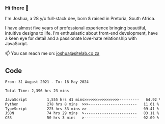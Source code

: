 ### Hi there 👋

I'm Joshua, a 28 y/o full-stack dev, born & raised in Pretoria, South Africa. 

I have almost five years of professional experience bringing beautiful, intuitive designs to life. I'm enthusiastic about front-end development, have a keen eye for detail and a passionate love-hate relationship with JavaScript.

📫 You can reach me on: joshua@sitelab.co.za

## **Code**

<!--START_SECTION:waka-->

```txt
From: 31 August 2021 - To: 18 May 2024

Total Time: 2,396 hrs 23 mins

JavaScript         1,555 hrs 41 mins>>>>>>>>>>>>>>>>---------   64.92 %
Python             278 hrs 8 mins  >>>----------------------   11.61 %
TypeScript         225 hrs 33 mins >>-----------------------   09.41 %
JSON               74 hrs 29 mins  >------------------------   03.11 %
CSS                50 hrs 3 mins   >------------------------   02.09 %
```

<!--END_SECTION:waka-->
